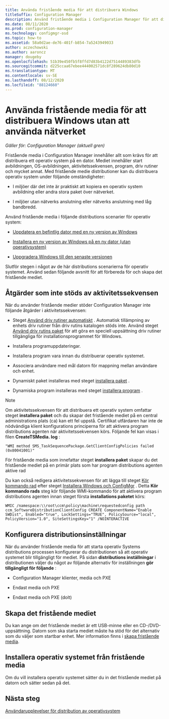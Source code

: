 ```yaml
---
title: Använda fristående media för att distribuera Windows
titleSuffix: Configuration Manager
description: Använd fristående media i Configuration Manager för att distribuera Windows där bandbredden är begränsad som ett alternativ för att uppdatera, installera eller uppgradera datorer.
ms.date: 08/11/2020
ms.prod: configuration-manager
ms.technology: configmgr-osd
ms.topic: how-to
ms.assetid: 58a0d2ae-de76-401f-b854-7a5243949033
author: aczechowski
ms.author: aaroncz
manager: dougeby
ms.openlocfilehash: 51b39e450fb5f8ffd7d83b4122d7514489383dfb
ms.sourcegitcommit: d225ccaa67ebee444002571dc8f289624db80d10
ms.translationtype: MT
ms.contentlocale: sv-SE
ms.lasthandoff: 08/12/2020
ms.locfileid: "88124660"
---
```

# <a name="use-standalone-media-to-deploy-windows-without-using-the-network"></a>Använda fristående media för att distribuera Windows utan att använda nätverket

*Gäller för: Configuration Manager (aktuell gren)*

Fristående media i Configuration Manager innehåller allt som krävs för att distribuera ett operativ system på en dator. Mediet innehåller start avbildningen, OS-avbildningen, aktivitetssekvensen, program, driv rutiner och mycket annat. Med fristående medie distributioner kan du distribuera operativ system under följande omständigheter:

- I miljöer där det inte är praktiskt att kopiera en operativ system avbildning eller andra stora paket över nätverket.

- I miljöer utan nätverks anslutning eller nätverks anslutning med låg bandbredd.

Använd fristående media i följande distributions scenarier för operativ system:

- [Uppdatera en befintlig dator med en ny version av Windows](refresh-an-existing-computer-with-a-new-version-of-windows.md)

- [Installera en ny version av Windows på en ny dator (utan operativsystem)](install-new-windows-version-new-computer-bare-metal.md)

- [Uppgradera Windows till den senaste versionen](upgrade-windows-to-the-latest-version.md)

Slutför stegen i något av de här distributions scenarierna för operativ systemet. Använd sedan följande avsnitt för att förbereda för och skapa det fristående mediet.

## <a name="unsupported-task-sequence-actions"></a>Åtgärder som inte stöds av aktivitetssekvensen

När du använder fristående medier stöder Configuration Manager inte följande åtgärder i aktivitetssekvensen:

- Steget [Använd driv rutiner automatiskt](../understand/task-sequence-steps.md#BKMK_AutoApplyDrivers) . Automatisk tillämpning av enhets driv rutiner från driv rutins katalogen stöds inte. Använd steget [Använd driv rutins paket](../understand/task-sequence-steps.md#BKMK_ApplyDriverPackage) för att göra en speciell uppsättning driv rutiner tillgängliga för installationsprogrammet för Windows.

- Installera programuppdateringar.

- Installera program vara innan du distribuerar operativ systemet.

- Associera användare med mål datorn för mappning mellan användare och enhet.

- Dynamiskt paket installeras med steget [installera paket](../understand/task-sequence-steps.md#BKMK_InstallPackage) .

- Dynamiska program installeras med steget [installera program](../understand/task-sequence-steps.md#BKMK_InstallApplication) .

> [!NOTE]
> Om aktivitetssekvensen för att distribuera ett operativ system omfattar steget **installera paket** och du skapar det fristående mediet på en central administrations plats (ca) kan ett fel uppstå. Certifikat utfärdaren har inte de nödvändiga klient konfigurations principerna för att aktivera program distributions agenten när aktivitetssekvensen körs. Följande fel kan visas i filen **CreateTSMedia. log** :
>
> `"WMI method SMS_TaskSequencePackage.GetClientConfigPolicies failed (0x80041001)"`
>
> För fristående media som innefattar steget **installera paket** skapar du det fristående mediet på en primär plats som har program distributions agenten aktive rad
>
> Du kan också redigera aktivitetssekvensen för att lägga till steget [Kör kommando rad](../understand/task-sequence-steps.md#BKMK_RunCommandLine) efter steget [Installera Windows och ConfigMgr](../understand/task-sequence-steps.md#BKMK_SetupWindowsandConfigMgr) . Detta **Kör kommando rads** steg kör följande WMI-kommando för att aktivera program distributions agenten innan steget första **installations paketet** körs:
>
> ```command
> WMIC /namespace:\\root\ccm\policy\machine\requestedconfig path ccm_SoftwareDistributionClientConfig CREATE ComponentName="Enable SWDist", Enabled="true", LockSettings="TRUE", PolicySource="local", PolicyVersion="1.0", SiteSettingsKey="1" /NOINTERACTIVE
> ```

## <a name="configure-deployment-settings"></a>Konfigurera distributionsinställningar

När du använder fristående media för att starta operativ Systems distributions processen konfigurerar du distributionen så att operativ systemet blir tillgängligt för mediet. På sidan **distributions inställningar** i distributionen väljer du något av följande alternativ för inställningen **gör tillgängligt för följande** :

- Configuration Manager klienter, media och PXE

- Endast media och PXE

- Endast media och PXE (dolt)

## <a name="create-the-standalone-media"></a>Skapa det fristående mediet

Du kan ange om det fristående mediet är ett USB-minne eller en CD-/DVD-uppsättning. Datorn som ska starta mediet måste ha stöd för det alternativ som du väljer som startbar enhet. Mer information finns i [skapa fristående media](create-stand-alone-media.md).

## <a name="install-the-os-from-standalone-media"></a>Installera operativ systemet från fristående media

Om du vill installera operativ systemet sätter du in det fristående mediet på datorn och sätter sedan på det.

## <a name="next-steps"></a>Nästa steg

[Användarupplevelser för distribution av operativsystem](../understand/user-experience.md#task-sequence-wizard)
